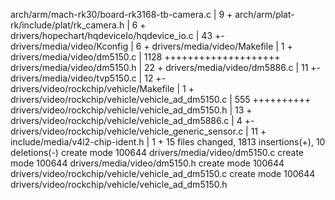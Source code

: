  arch/arm/mach-rk30/board-rk3168-tb-camera.c        |    9 +
 arch/arm/plat-rk/include/plat/rk_camera.h          |    6 +
 drivers/hopechart/hqdeviceIo/hqdevice_io.c         |   43 +-
 drivers/media/video/Kconfig                        |    6 +
 drivers/media/video/Makefile                       |    1 +
 drivers/media/video/dm5150.c                       | 1128 ++++++++++++++++++++
 drivers/media/video/dm5150.h                       |   22 +
 drivers/media/video/dm5886.c                       |   11 +-
 drivers/media/video/tvp5150.c                      |   12 +-
 drivers/video/rockchip/vehicle/Makefile            |    1 +
 drivers/video/rockchip/vehicle/vehicle_ad_dm5150.c |  555 ++++++++++
 drivers/video/rockchip/vehicle/vehicle_ad_dm5150.h |   13 +
 drivers/video/rockchip/vehicle/vehicle_ad_dm5886.c |    4 +-
 drivers/video/rockchip/vehicle/vehicle_generic_sensor.c      |   11 +
 include/media/v4l2-chip-ident.h                    |    1 +
 15 files changed, 1813 insertions(+), 10 deletions(-)
 create mode 100644 drivers/media/video/dm5150.c
 create mode 100644 drivers/media/video/dm5150.h
 create mode 100644 drivers/video/rockchip/vehicle/vehicle_ad_dm5150.c
 create mode 100644 drivers/video/rockchip/vehicle/vehicle_ad_dm5150.h
